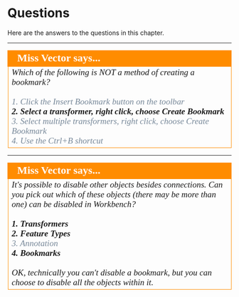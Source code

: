 # Questions #

Here are the answers to the questions in this chapter.

---

<!--Person X Says Section-->

<table style="border-spacing: 0px">
<tr>
<td style="vertical-align:middle;background-color:darkorange;border: 2px solid darkorange">
<i class="fa fa-quote-left fa-lg fa-pull-left fa-fw" style="color:white;padding-right: 12px;vertical-align:text-top"></i>
<span style="color:white;font-size:x-large;font-weight: bold;font-family:serif">Miss Vector says...</span>
</td>
</tr>

<tr>
<td style="border: 1px solid darkorange">
<span style="font-family:serif; font-style:italic; font-size:larger">
Which of the following is NOT a method of creating a bookmark?
<br><br><span style="color:lightslategrey">1. Click the Insert Bookmark button on the toolbar</span>
<br><span style="font-weight:bold">2. Select a transformer, right click, choose Create Bookmark</span>
<br><span style="color:lightslategrey">3. Select multiple transformers, right click, choose Create Bookmark</span>
<br><span style="color:lightslategrey">4. Use the Ctrl+B shortcut</span>
</span>
</td>
</tr>
</table>

---

<!--Person X Says Section-->

<table style="border-spacing: 0px">
<tr>
<td style="vertical-align:middle;background-color:darkorange;border: 2px solid darkorange">
<i class="fa fa-quote-left fa-lg fa-pull-left fa-fw" style="color:white;padding-right: 12px;vertical-align:text-top"></i>
<span style="color:white;font-size:x-large;font-weight: bold;font-family:serif">Miss Vector says...</span>
</td>
</tr>

<tr>
<td style="border: 1px solid darkorange">
<span style="font-family:serif; font-style:italic; font-size:larger">
It's possible to disable other objects besides connections. Can you pick out which of these objects (there may be more than one) can be disabled in Workbench?
<br><br><span style="font-weight:bold">1. Transformers</span>
<br><span style="font-weight:bold">2. Feature Types</span>
<br><span style="color:lightslategrey">3. Annotation</span>
<br><span style="font-weight:bold">4. Bookmarks</span>
<br><br>OK, technically you can't disable a bookmark, but you can choose to disable all the objects within it.
</span>
</td>
</tr>
</table>